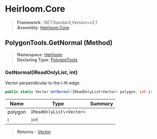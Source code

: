 # Heirloom.Core

> **Framework**: .NETStandard,Version=v2.1  
> **Assembly**: [Heirloom.Core][0]

## PolygonTools.GetNormal (Method)

> **Namespace**: [Heirloom][0]  
> **Declaring Type**: [PolygonTools][1]

### GetNormal(IReadOnlyList<Vector>, int)

Vector perpendicular to the i-th edge.

```cs
public static Vector GetNormal(IReadOnlyList<Vector> polygon, int i)
```

| Name    | Type                     | Summary |
|---------|--------------------------|---------|
| polygon | `IReadOnlyList\<Vector>` |         |
| i       | `int`                    |         |

> **Returns** - [Vector][2]

[0]: ../../../Heirloom.Core.md
[1]: ../PolygonTools.md
[2]: ../Vector.md

